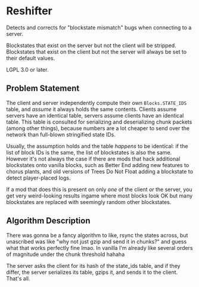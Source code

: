 Reshifter
=========

Detects and corrects for "blockstate mismatch" bugs when connecting to a server.

Blockstates that exist on the server but not the client will be stripped.  
Blockstates that exist on the client but not the server will always be set to their default values.

LGPL 3.0 or later.

## Problem Statement

The client and server independently compute their own `Blocks.STATE_IDS` table, and *assume* it always holds the same contents. Clients assume servers have an identical table, servers assume clients have an identical table. This table is consulted for serializing and deserializing chunk packets (among other things), because numbers are a lot cheaper to send over the network than full-blown stringified state IDs.

Usually, the assumption holds and the table *happens* to be identical: if the list of block IDs is the same, the list of blockstates is also the same. However it's not always the case if there are mods that hack additional blockstates onto vanilla blocks, such as Better End adding new features to chorus plants, and old versions of Trees Do Not Float adding a blockstate to detect player-placed logs.

If a mod that does this is present on only *one* of the client *or* the server, you get very weird-looking results ingame where most blocks look OK but many blockstates are replaced with seemingly random other blockstates.

## Algorithm Description

There was gonna be a fancy algorithm to like, rsync the states across, but unascribed was like "why not just gzip and send it in chunks?" and guess what that works perfectly fine lmao. In vanilla I'm already like several orders of magnitude under the chunk threshold hahaha

The server asks the client for its hash of the state_ids table, and if they differ, the server serializes its table, gzips it, and sends it to the client. That's all. 